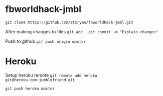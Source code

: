 fbworldhack-jmbl
================

`git clone https://github.com/atxryan/fbworldhack-jmbl.git`

After making changes to files
`git add .`
`git commit -m "Explain changes"`

Push to github
`git push origin master`


Heroku
================
Setup heroku remote
`git remote add heroku git@heroku.com:jumblefriend.git`

`git push heroku master`